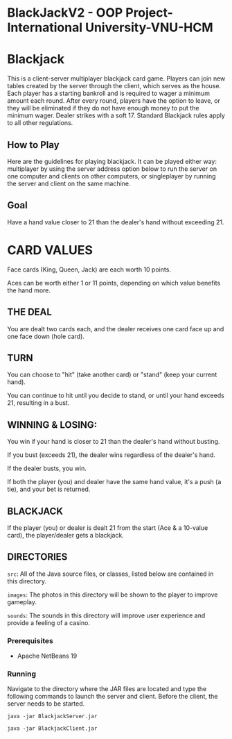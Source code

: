 # BlackJackV2 - OOP Project-International University-VNU-HCM
# Blackjack

This is a client-server multiplayer blackjack card game. Players can join new tables created by the server through the client, which serves as the house. Each player has a starting bankroll and is required to wager a minimum amount each round. After every round, players have the option to leave, or they will be eliminated if they do not have enough money to put the minimum wager. Dealer strikes with a soft 17. Standard Blackjack rules apply to all other regulations.

## How to Play

Here are the guidelines for playing blackjack. It can be played either way: multiplayer by using the server address option below to run the server on one computer and clients on other computers, or singleplayer by running the server and client on the same machine.

## Goal

Have a hand value closer to 21 than the dealer's hand without exceeding 21.

# CARD VALUES
Face cards (King, Queen, Jack) are each worth 10 points.

Aces can be worth either 1 or 11 points, depending on which value benefits the hand more.

## THE DEAL

You are dealt two cards each, and the dealer receives one card face up and one face down (hole card).

## TURN

You can choose to "hit" (take another card) or "stand" (keep your current hand).

You can continue to hit until you decide to stand, or until your hand exceeds 21, resulting in a bust.

## WINNING & LOSING:
You win if your hand is closer to 21 than the dealer's hand without busting.

If you bust (exceeds 21), the dealer wins regardless of the dealer's hand.

If the dealer busts, you win.

If both the player (you) and dealer have the same hand value, it's a push (a tie), and your bet is returned.

## BLACKJACK

If the player (you) or dealer is dealt 21 from the start (Ace & a 10-value card), the player/dealer gets a blackjack.

## DIRECTORIES

```src```: All of the Java source files, or classes, listed below are contained in this directory.


```images```: The photos in this directory will be shown to the player to improve gameplay.

```sounds```: The sounds in this directory will improve user experience and provide a feeling of a casino.

### Prerequisites

* Apache NetBeans 19

### Running

Navigate to the directory where the JAR files are located and type the following commands to launch the server and client. Before the client, the server needs to be started.

```
java -jar BlackjackServer.jar

java -jar BlackjackClient.jar
```


